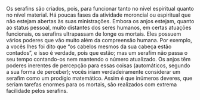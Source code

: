 ﻿Os serafins são criados, pois, para funcionar tanto no nível espiritual quanto no nível material. Há poucas fases da atividade moroncial ou espiritual que não estejam abertas às suas ministrações. Embora os anjos estejam, quanto ao status pessoal, muito distantes dos seres humanos, em certas atuações funcionais, os serafins ultrapassam de longe os mortais. Eles possuem vários poderes que vão muito além da compreensão humana. Por exemplo, a vocês lhes foi dito que “os cabelos mesmos da sua cabeça estão contados”, e isso é verdade, pois que estão; mas um serafim não passa o seu tempo contando-os nem mantendo o número atualizado. Os anjos têm poderes inerentes de percepção para essas coisas (automáticos, segundo a sua forma de perceber); vocês iriam verdadeiramente considerar um serafim como um prodígio matemático. Assim é que inúmeros deveres, que seriam tarefas enormes para os mortais, são realizados com extrema facilidade pelos serafins.